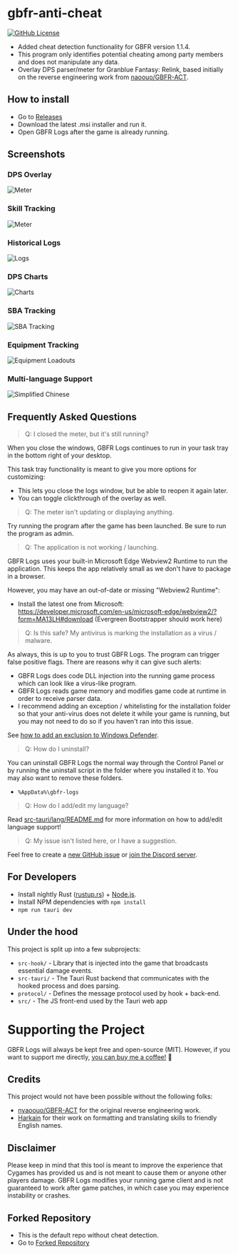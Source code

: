 # gbfr-anti-cheat

[![GitHub License](https://img.shields.io/github/license/false-spring/gbfr-logs)](./LICENSE)

- Added cheat detection functionality for GBFR version 1.1.4.
- This program only identifies potential cheating among party members and does not manipulate any data.
- Overlay DPS parser/meter for Granblue Fantasy: Relink, based initially on the reverse engineering work from [naoouo/GBFR-ACT](https://github.com/nyaoouo/GBFR-ACT).

## How to install

- Go to [Releases](https://github.com/Jay13Jeong/GBFR-logs-anti-cheat/releases)
- Download the latest .msi installer and run it.
- Open GBFR Logs after the game is already running.

## Screenshots

### DPS Overlay

![Meter](./docs/screenshots/meter.png)

### Skill Tracking

![Meter](./docs/screenshots/skill-tracking.png)

### Historical Logs

![Logs](./docs/screenshots/log-history.png)

### DPS Charts

![Charts](./docs/screenshots/charting.png)

### SBA Tracking

![SBA Tracking](./docs/screenshots/sba-tracking.png)

### Equipment Tracking

![Equipment Loadouts](./docs/screenshots/equipment-tracking.png)

### Multi-language Support

![Simplified Chinese](./docs/screenshots/simplified-chinese.png)

## Frequently Asked Questions

> Q: I closed the meter, but it's still running?

When you close the windows, GBFR Logs continues to run in your task tray in the bottom right of your desktop.

This task tray functionality is meant to give you more options for customizing:

- This lets you close the logs window, but be able to reopen it again later.
- You can toggle clickthrough of the overlay as well.

> Q: The meter isn't updating or displaying anything.

Try running the program after the game has been launched. Be sure to run the program as admin.

> Q: The application is not working / launching.

GBFR Logs uses your built-in Microsoft Edge Webview2 Runtime to run the application. This keeps the app relatively small as we don't have to package in a browser.

However, you may have an out-of-date or missing "Webview2 Runtime":

- Install the latest one from Microsoft: https://developer.microsoft.com/en-us/microsoft-edge/webview2/?form=MA13LH#download (Evergreen Bootstrapper should work here)

> Q: Is this safe? My antivirus is marking the installation as a virus / malware.

As always, this is up to you to trust GBFR Logs. The program can trigger false positive flags. There are reasons why it can give such alerts:

- GBFR Logs does code DLL injection into the running game process which can look like a virus-like program.
- GBFR Logs reads game memory and modifies game code at runtime in order to receive parser data.
- I recommend adding an exception / whitelisting for the installation folder so that your anti-virus does not delete it while your game is running, but you may not need to do so if you haven't ran into this issue.

See [how to add an exclusion to Windows Defender](https://support.microsoft.com/en-us/windows/add-an-exclusion-to-windows-security-811816c0-4dfd-af4a-47e4-c301afe13b26).

> Q: How do I uninstall?

You can uninstall GBFR Logs the normal way through the Control Panel or by running the uninstall script in the folder where you installed it to. You may also want to remove these folders.

- `%AppData%\gbfr-logs`

> Q: How do I add/edit my language?

Read [src-tauri/lang/README.md](./src-tauri/lang/README.md) for more information on how to add/edit language support!

> Q: My issue isn't listed here, or I have a suggestion.

Feel free to create a [new GitHub issue](https://github.com/false-spring/gbfr-logs/issues) or [join the Discord server](https://discord.gg/GR4r9zrqJj).

## For Developers

- Install nightly Rust ([rustup.rs](https://rustup.rs/)) + [Node.js](https://nodejs.org/en/download).
- Install NPM dependencies with `npm install`
- `npm run tauri dev`

## Under the hood

This project is split up into a few subprojects:

- `src-hook/` - Library that is injected into the game that broadcasts essential damage events.
- `src-tauri/` - The Tauri Rust backend that communicates with the hooked process and does parsing.
- `protocol/` - Defines the message protocol used by hook + back-end.
- `src/` - The JS front-end used by the Tauri web app

# Supporting the Project

GBFR Logs will always be kept free and open-source (MIT). However, if you want to support me directly, [you can buy me a coffee!](https://www.buymeacoffee.com/false.spring) 🙇

## Credits

This project would not have been possible without the following folks:

- [nyaoouo/GBFR-ACT](https://github.com/nyaoouo/GBFR-ACT) for the original reverse engineering work.
- [Harkain](https://github.com/Harkains) for their work on formatting and translating skills to friendly English names.

## Disclaimer

Please keep in mind that this tool is meant to improve the experience that Cygames has provided us and is not meant to cause them or anyone other players damage. GBFR Logs modifies your running game client and is not guaranteed to work after game patches, in which case you may experience instability or crashes.

## Forked Repository
- This is the default repo without cheat detection.
- Go to [Forked Repository](https://github.com/false-spring/gbfr-logs)
